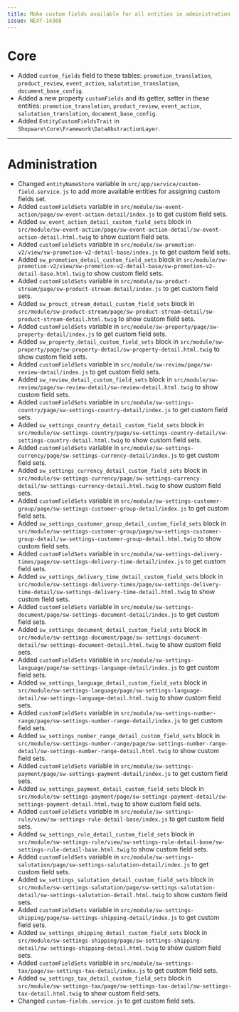 ```yaml
---
title: Make custom fields available for all entities in administration
issue: NEXT-14368
---
```

# Core
* Added `custom_fields` field to these tables: `promotion_translation`, `product_review`, `event_action`, `salutation_translation`, `document_base_config`.
* Added a new property `customFields` and its getter, setter in these entities: `promotion_translation`, `product_review`, `event_action`, `salutation_translation`, `document_base_config`.
* Added `EntityCustomFieldsTrait` in `Shopware\Core\Framework\DataAbstractionLayer`.
___
# Administration
* Changed `entityNameStore` variable in `src/app/service/custom-field.service.js` to add more available entities for assigning custom fields set.
* Added `customFieldSets` variable in `src/module/sw-event-action/page/sw-event-action-detail/index.js` to get custom field sets.
* Added `sw_event_action_detail_custom_field_sets` block in `src/module/sw-event-action/page/sw-event-action-detail/sw-event-action-detail.html.twig` to show custom field sets.
* Added `customFieldSets` variable in `src/module/sw-promotion-v2/view/sw-promotion-v2-detail-base/index.js` to get custom field sets.
* Added `sw_promotion_detail_custom_field_sets` block in `src/module/sw-promotion-v2/view/sw-promotion-v2-detail-base/sw-promotion-v2-detail-base.html.twig` to show custom field sets.
* Added `customFieldSets` variable in `src/module/sw-product-stream/page/sw-product-stream-detail/index.js` to get custom field sets.
* Added `sw_prouct_stream_detail_custom_field_sets` block in `src/module/sw-product-stream/page/sw-product-stream-detail/sw-product-stream-detail.html.twig` to show custom field sets.
* Added `customFieldSets` variable in `src/module/sw-property/page/sw-property-detail/index.js` to get custom field sets.
* Added `sw_property_detail_custom_field_sets` block in `src/module/sw-property/page/sw-property-detail/sw-property-detail.html.twig` to show custom field sets.
* Added `customFieldSets` variable in `src/module/sw-review/page/sw-review-detail/index.js` to get custom field sets.
* Added `sw_review_detail_custom_field_sets` block in `src/module/sw-review/page/sw-review-detail/sw-review-detail.html.twig` to show custom field sets.
* Added `customFieldSets` variable in `src/module/sw-settings-country/page/sw-settings-country-detail/index.js` to get custom field sets.
* Added `sw_settings_country_detail_custom_field_sets` block in `src/module/sw-settings-country/page/sw-settings-country-detail/sw-settings-country-detail.html.twig` to show custom field sets.
* Added `customFieldSets` variable in `src/module/sw-settings-currency/page/sw-settings-currency-detail/index.js` to get custom field sets.
* Added `sw_settings_currency_detail_custom_field_sets` block in `src/module/sw-settings-currency/page/sw-settings-currency-detail/sw-settings-currency-detail.html.twig` to show custom field sets.
* Added `customFieldSets` variable in `src/module/sw-settings-customer-group/page/sw-settings-customer-group-detail/index.js` to get custom field sets.
* Added `sw_settings_customer_group_detail_custom_field_sets` block in `src/module/sw-settings-customer-group/page/sw-settings-customer-group-detail/sw-settings-customer-group-detail.html.twig` to show custom field sets.
* Added `customFieldSets` variable in `src/module/sw-settings-delivery-times/page/sw-settings-delivery-time-detail/index.js` to get custom field sets.
* Added `sw_settings_delivery_time_detail_custom_field_sets` block in `src/module/sw-settings-delivery-times/page/sw-settings-delivery-time-detail/sw-settings-delivery-time-detail.html.twig` to show custom field sets.
* Added `customFieldSets` variable in `src/module/sw-settings-document/page/sw-settings-document-detail/index.js` to get custom field sets.
* Added `sw_settings_document_detail_custom_field_sets` block in `src/module/sw-settings-document/page/sw-settings-document-detail/sw-settings-document-detail.html.twig` to show custom field sets.
* Added `customFieldSets` variable in `src/module/sw-settings-language/page/sw-settings-language-detail/index.js` to get custom field sets.
* Added `sw_settings_language_detail_custom_field_sets` block in `src/module/sw-settings-language/page/sw-settings-language-detail/sw-settings-language-detail.html.twig` to show custom field sets.
* Added `customFieldSets` variable in `src/module/sw-settings-number-range/page/sw-settings-number-range-detail/index.js` to get custom field sets.
* Added `sw_settings_number_range_detail_custom_field_sets` block in `src/module/sw-settings-number-range/page/sw-settings-number-range-detail/sw-settings-number-range-detail.html.twig` to show custom field sets.
* Added `customFieldSets` variable in `src/module/sw-settings-payment/page/sw-settings-payment-detail/index.js` to get custom field sets.
* Added `sw_settings_payment_detail_custom_field_sets` block in `src/module/sw-settings-payment/page/sw-settings-payment-detail/sw-settings-payment-detail.html.twig` to show custom field sets.
* Added `customFieldSets` variable in `src/module/sw-settings-rule/view/sw-settings-rule-detail-base/index.js` to get custom field sets.
* Added `sw_settings_rule_detail_custom_field_sets` block in `src/module/sw-settings-rule/view/sw-settings-rule-detail-base/sw-settings-rule-detail-base.html.twig` to show custom field sets.
* Added `customFieldSets` variable in `src/module/sw-settings-salutation/page/sw-settings-salutation-detail/index.js` to get custom field sets.
* Added `sw_settings_salutation_detail_custom_field_sets` block in `src/module/sw-settings-salutation/page/sw-settings-salutation-detail/sw-settings-salutation-detail.html.twig` to show custom field sets.
* Added `customFieldSets` variable in `src/module/sw-settings-shipping/page/sw-settings-shipping-detail/index.js` to get custom field sets.
* Added `sw_settings_shipping_detail_custom_field_sets` block in `src/module/sw-settings-shipping/page/sw-settings-shipping-detail/sw-settings-shipping-detail.html.twig` to show custom field sets.
* Added `customFieldSets` variable in `src/module/sw-settings-tax/page/sw-settings-tax-detail/index.js` to get custom field sets.
* Added `sw_settings_tax_detail_custom_field_sets` block in `src/module/sw-settings-tax/page/sw-settings-tax-detail/sw-settings-tax-detail.html.twig` to show custom field sets.
* Changed `custom-fields.service.js` to get custom field sets.
